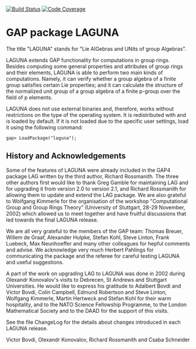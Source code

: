 [![Build Status](https://github.com/gap-packages/laguna/workflows/CI/badge.svg?branch=master)](https://github.com/gap-packages/laguna/actions?query=workflow%3ACI+branch%3Amaster)
[![Code Coverage](https://codecov.io/github/gap-packages/laguna/coverage.svg?branch=master&token=)](https://codecov.io/gh/gap-packages/laguna)

# GAP package LAGUNA

The  title  "LAGUNA"   stands  for  "Lie  AlGebras  and  UNits  of  group
Algebras". 

LAGUNA  extends  GAP  functionality  for  computations  in  group  rings.
Besides  computing some general  properties and attributes of group rings 
and  their  elements,  LAGUNA  is  able  to  perform  two  main  kinds of
computations.  Namely,  it can verify whether a group algebra of a finite 
group  satisfies  certain  Lie  properties;  and  it  can  calculate  the 
structure  of the  normalized unit group  of a group algebra  of a finite 
p-group over the field of p elements. 

LAGUNA  does not  use  external binaries  and,  therefore,  works without
restrictions  on the type  of the  operating system.  It is redistributed
with and is loaded by default. If it is not loaded due to the specific 
user settings, load it using the following command:

    gap> LoadPackage("laguna");


## History and Acknowledgements

Some of the features of  LAGUNA were already included in the GAP4 package
LAG  written  by the third  author,  Richard Rossmanith.  The three other
authors first would like to thank Greg Gamble for maintaining LAG and for
upgrading it from version 2.0 to version 2.1,  and Richard Rossmanith for 
allowing them to update and extend the LAG package.  We are also grateful 
to Wolfgang Kimmerle for the organisation of the workshop  "Computational 
Group and Group Rings Theory"  (University of Stuttgart,  28-29 November, 
2002)  which allowed us  to meet together  and have  fruitful discussions 
that led towards the final LAGUNA release.

We are all very grateful to the members of the GAP team:  Thomas  Breuer,
Willem  de Graaf,  Alexander  Hulpke,  Stefan Kohl,  Steve Linton,  Frank
Luebeck,  Max Neunhoeffer  and many other colleagues  for hepful comments
and advise. We acknowledge very much  Herbert Pahlings  for communicating 
the  package  and  the  referee  for careful testing  LAGUNA  and  useful 
suggestions.

A part of the work on upgrading LAG  to  LAGUNA was  done  in 2002 during
Olexandr  Konovalov's  visits  to  Debrecen,  St Andrews  and   Stuttgart 
Universities.  He would like to express his gratitude  to  Adalbert Bovdi
and  Victor Bovdi,  Colin  Campbell,  Edmund Robertson and  Steve Linton,
Wolfgang  Kimmerle,  Martin  Hertweck  and  Stefan  Kohl  for  their warm
hospitality, and to the NATO Science Fellowship Programme, to the  London
Mathematical Society and to the DAAD for the support of this visits.

See the file ChangeLog  for the details about changes  introduced in each 
LAGUNA release.


Victor Bovdi, Olexandr Konovalov, Richard Rossmanith and Csaba Schneider
